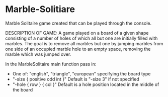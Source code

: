 # Marble-Solitiare

Marble Solitaire game created that can be played through the console.

DESCRIPTION OF GAME:
A game played on a board of a given shape consisting of a number of holes of which all but one are initially filled with marbles. The goal is to remove all marbles but one by jumping marbles from one side of an occupied marble hole to an empty space, removing the marble which was jumped over.

In the MarbleSolitaire main function pass in:
 - One of: "english", "triangle", "european" specifying the board type
 - "-size { positive odd int }" Default is "-size 3" if not specified
 - "-hole { row } { col }" Default is a hole position located in the middle of the board
    
